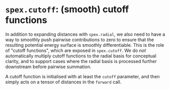 # `spex.cutoff`: (smooth) cutoff functions

In addition to expanding distances with `spex.radial`, we also need to have a way to smoothly push pairwise contributions to zero to ensure that the resulting potential energy surface is smoothly differentiable. This is the role of "cutoff functions", which are exposed in `spex.cutoff`. We do *not* automatically multiply cutoff functions to the radial basis for conceptual clarity, and to support cases where the radial basis is processed further downstream before pairwise summation.

A cutoff function is initialised with at least the `cutoff` parameter, and then simply acts on a tensor of distances in the `forward` call.